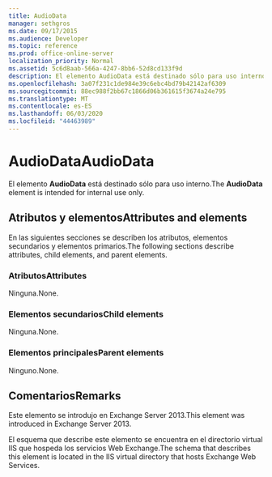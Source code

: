 ```yaml
---
title: AudioData
manager: sethgros
ms.date: 09/17/2015
ms.audience: Developer
ms.topic: reference
ms.prod: office-online-server
localization_priority: Normal
ms.assetid: 5c6d8aab-566a-4247-8bb6-52d8cd133f9d
description: El elemento AudioData está destinado sólo para uso interno.
ms.openlocfilehash: 3a07f231c1de984e39c6ebc4bd79b42142af6309
ms.sourcegitcommit: 88ec988f2bb67c1866d06b361615f3674a24e795
ms.translationtype: MT
ms.contentlocale: es-ES
ms.lasthandoff: 06/03/2020
ms.locfileid: "44463989"
---
```

# <a name="audiodata"></a><span data-ttu-id="ab0a7-103">AudioData</span><span class="sxs-lookup"><span data-stu-id="ab0a7-103">AudioData</span></span>

<span data-ttu-id="ab0a7-104">El elemento **AudioData** está destinado sólo para uso interno.</span><span class="sxs-lookup"><span data-stu-id="ab0a7-104">The **AudioData** element is intended for internal use only.</span></span> 

## <a name="attributes-and-elements"></a><span data-ttu-id="ab0a7-105">Atributos y elementos</span><span class="sxs-lookup"><span data-stu-id="ab0a7-105">Attributes and elements</span></span>

<span data-ttu-id="ab0a7-106">En las siguientes secciones se describen los atributos, elementos secundarios y elementos primarios.</span><span class="sxs-lookup"><span data-stu-id="ab0a7-106">The following sections describe attributes, child elements, and parent elements.</span></span>
  
### <a name="attributes"></a><span data-ttu-id="ab0a7-107">Atributos</span><span class="sxs-lookup"><span data-stu-id="ab0a7-107">Attributes</span></span>

<span data-ttu-id="ab0a7-108">Ninguna.</span><span class="sxs-lookup"><span data-stu-id="ab0a7-108">None.</span></span>
  
### <a name="child-elements"></a><span data-ttu-id="ab0a7-109">Elementos secundarios</span><span class="sxs-lookup"><span data-stu-id="ab0a7-109">Child elements</span></span>

<span data-ttu-id="ab0a7-110">Ninguna.</span><span class="sxs-lookup"><span data-stu-id="ab0a7-110">None.</span></span>
  
### <a name="parent-elements"></a><span data-ttu-id="ab0a7-111">Elementos principales</span><span class="sxs-lookup"><span data-stu-id="ab0a7-111">Parent elements</span></span>

<span data-ttu-id="ab0a7-112">Ninguno.</span><span class="sxs-lookup"><span data-stu-id="ab0a7-112">None.</span></span>
  
## <a name="remarks"></a><span data-ttu-id="ab0a7-113">Comentarios</span><span class="sxs-lookup"><span data-stu-id="ab0a7-113">Remarks</span></span>

<span data-ttu-id="ab0a7-114">Este elemento se introdujo en Exchange Server 2013.</span><span class="sxs-lookup"><span data-stu-id="ab0a7-114">This element was introduced in Exchange Server 2013.</span></span>
  
<span data-ttu-id="ab0a7-115">El esquema que describe este elemento se encuentra en el directorio virtual IIS que hospeda los servicios Web Exchange.</span><span class="sxs-lookup"><span data-stu-id="ab0a7-115">The schema that describes this element is located in the IIS virtual directory that hosts Exchange Web Services.</span></span>
  

